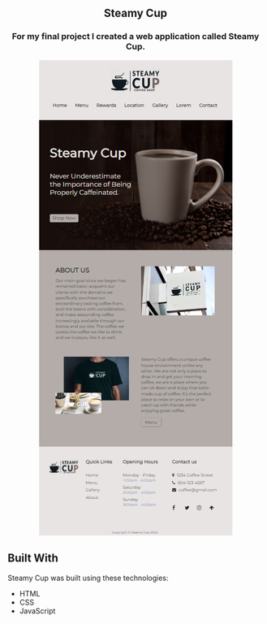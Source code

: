 <h2 align="center">
Steamy Cup <br/>
</h2>

<h3 align="center">For my final project I created a web application called Steamy Cup.</h3>

<div align="center">
<img src="image.png" alt="demo"/>

</div>

## Built With

Steamy Cup was built using these technologies:

- HTML
- CSS
- JavaScript


